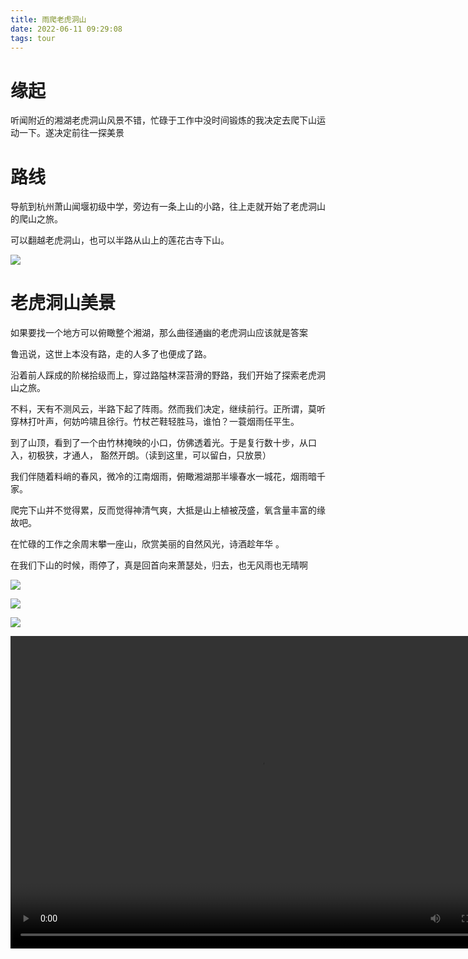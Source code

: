 ```yaml
---
title: 雨爬老虎洞山
date: 2022-06-11 09:29:08
tags: tour
---
```



# 缘起

听闻附近的湘湖老虎洞山风景不错，忙碌于工作中没时间锻炼的我决定去爬下山运动一下。遂决定前往一探美景

# 路线

导航到杭州萧山闻堰初级中学，旁边有一条上山的小路，往上走就开始了老虎洞山的爬山之旅。

可以翻越老虎洞山，也可以半路从山上的莲花古寺下山。

![](1.png) 



# 老虎洞山美景

如果要找一个地方可以俯瞰整个湘湖，那么曲径通幽的老虎洞山应该就是答案 

鲁迅说，这世上本没有路，走的人多了也便成了路。

沿着前人踩成的阶梯拾级而上，穿过路隘林深苔滑的野路，我们开始了探索老虎洞山之旅。 

不料，天有不测风云，半路下起了阵雨。然而我们决定，继续前行。正所谓，莫听穿林打叶声，何妨吟啸且徐行。竹杖芒鞋轻胜马，谁怕？一蓑烟雨任平生。

到了山顶，看到了一个由竹林掩映的小口，仿佛透着光。于是复行数十步，从口入，初极狭，才通人， 豁然开朗。（读到这里，可以留白，只放景）  

我们伴随着料峭的春风，微冷的江南烟雨，俯瞰湘湖那半壕春水一城花，烟雨暗千家。

爬完下山并不觉得累，反而觉得神清气爽，大抵是山上植被茂盛，氧含量丰富的缘故吧。

在忙碌的工作之余周末攀一座山，欣赏美丽的自然风光，诗酒趁年华 。

在我们下山的时候，雨停了，真是回首向来萧瑟处，归去，也无风雨也无晴啊 





![](1.jpg) 



![](2.jpg) 



![](3.jpg) 




<video width="800" height="500" controls="controls">
    <source src="video1.MP4" type="video/mp4">
</video>


















